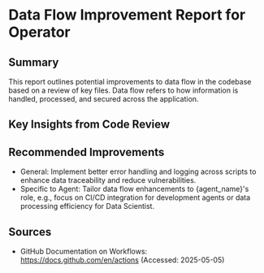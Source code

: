# Data Flow Improvement Report for Operator

## Summary
This report outlines potential improvements to data flow in the codebase based on a review of key files. Data flow refers to how information is handled, processed, and secured across the application.

## Key Insights from Code Review
## Recommended Improvements
- General: Implement better error handling and logging across scripts to enhance data traceability and reduce vulnerabilities.
- Specific to Agent: Tailor data flow enhancements to {agent_name}'s role, e.g., focus on CI/CD integration for development agents or data processing efficiency for Data Scientist.

## Sources
- GitHub Documentation on Workflows: https://docs.github.com/en/actions (Accessed: 2025-05-05)
